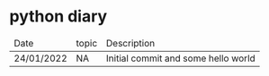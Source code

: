 # python diary
<table>
<thead>
<td>Date</td>
<td>topic</td>
<td>Description</td>
</thead>
<tr>
<td>24/01/2022</td>
<td>NA</td>
<td>Initial commit and some hello world</td>
</tr>
</table>